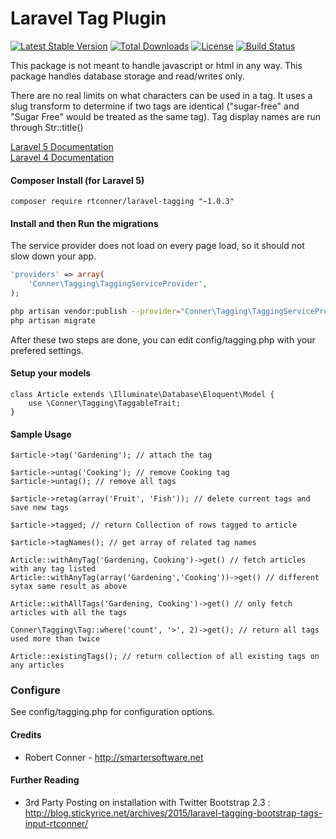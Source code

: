Laravel Tag Plugin
============

[![Latest Stable Version](https://poser.pugx.org/rtconner/laravel-tagging/v/stable.svg)](https://packagist.org/packages/rtconner/laravel-tagging)
[![Total Downloads](https://poser.pugx.org/rtconner/laravel-tagging/downloads.svg)](https://packagist.org/packages/rtconner/laravel-tagging)
[![License](https://poser.pugx.org/rtconner/laravel-tagging/license.svg)](https://packagist.org/packages/rtconner/laravel-tagging)
[![Build Status](https://travis-ci.org/rtconner/laravel-tagging.svg?branch=master)](https://travis-ci.org/rtconner/laravel-tagging)

This package is not meant to handle javascript or html in any way. This package handles database storage and read/writes only.

There are no real limits on what characters can be used in a tag. It uses a slug transform to determine if two tags are identical ("sugar-free" and "Sugar Free" would be treated as the same tag). Tag display names are run through Str::title()

[Laravel 5 Documentation](https://github.com/rtconner/laravel-tagging/tree/laravel-5)  
[Laravel 4 Documentation](https://github.com/rtconner/laravel-tagging/tree/laravel-4)

#### Composer Install (for Laravel 5)
	
	composer require rtconner/laravel-tagging "~1.0.3"

#### Install and then Run the migrations

The service provider does not load on every page load, so it should not slow down your app.

```php
'providers' => array(
	'Conner\Tagging\TaggingServiceProvider',
);
```
```bash
php artisan vendor:publish --provider="Conner\Tagging\TaggingServiceProvider"
php artisan migrate
```

After these two steps are done, you can edit config/tagging.php with your prefered settings.
	
#### Setup your models

    class Article extends \Illuminate\Database\Eloquent\Model {
        use \Conner\Tagging\TaggableTrait;
    }

#### Sample Usage

    $article->tag('Gardening'); // attach the tag
    
    $article->untag('Cooking'); // remove Cooking tag
    $article->untag(); // remove all tags
    
    $article->retag(array('Fruit', 'Fish')); // delete current tags and save new tags
    
    $article->tagged; // return Collection of rows tagged to article
    
    $article->tagNames(); // get array of related tag names	
    
    Article::withAnyTag('Gardening, Cooking')->get() // fetch articles with any tag listed
    Article::withAnyTag(array('Gardening','Cooking'))->get() // different sytax same result as above
    
    Article::withAllTags('Gardening, Cooking')->get() // only fetch articles with all the tags
    
    Conner\Tagging\Tag::where('count', '>', 2)->get(); // return all tags used more than twice

    Article::existingTags(); // return collection of all existing tags on any articles

### Configure

See config/tagging.php for configuration options.

#### Credits

 - Robert Conner - http://smartersoftware.net

#### Further Reading

 - 3rd Party Posting on installation with Twitter Bootstrap 2.3 : http://blog.stickyrice.net/archives/2015/laravel-tagging-bootstrap-tags-input-rtconner/
